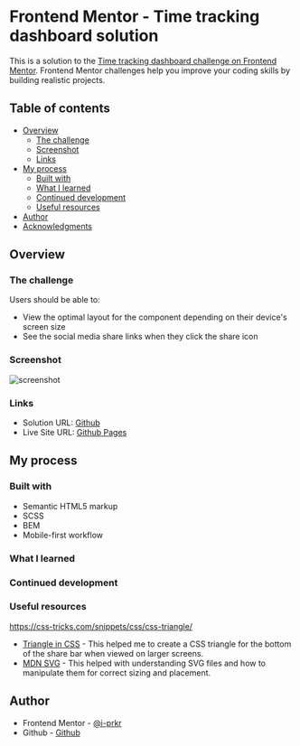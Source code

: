 # Frontend Mentor - Time tracking dashboard solution

This is a solution to the [Time tracking dashboard challenge on Frontend Mentor](https://www.frontendmentor.io/challenges/time-tracking-dashboard-UIQ7167Jw). Frontend Mentor challenges help you improve your coding skills by building realistic projects. 

## Table of contents

- [Overview](#overview)
  - [The challenge](#the-challenge)
  - [Screenshot](#screenshot)
  - [Links](#links)
- [My process](#my-process)
  - [Built with](#built-with)
  - [What I learned](#what-i-learned)
  - [Continued development](#continued-development)
  - [Useful resources](#useful-resources)
- [Author](#author)
- [Acknowledgments](#acknowledgments)

## Overview

### The challenge

Users should be able to:

- View the optimal layout for the component depending on their device's screen size
- See the social media share links when they click the share icon

### Screenshot

![screenshot](./screenshot.jpg)

### Links

- Solution URL: [Github]()
- Live Site URL: [Github Pages]()

## My process

### Built with

- Semantic HTML5 markup
- SCSS
- BEM
- Mobile-first workflow

### What I learned

### Continued development

### Useful resources

https://css-tricks.com/snippets/css/css-triangle/

- [Triangle in CSS](https://css-tricks.com/snippets/css/css-triangle/) - This helped me to create a CSS triangle for the bottom of the share bar when viewed on larger screens.
- [MDN SVG](https://developer.mozilla.org/en-US/docs/Web/SVG/Tutorial/Getting_Started) - This helped with understanding SVG files and how to manipulate them for correct sizing and placement.

## Author

- Frontend Mentor - [@i-prkr](https://www.frontendmentor.io/profile/i-prkr)
- Github - [Github](https://github.com/i-prkr)
